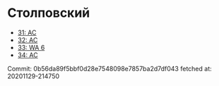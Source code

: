 # Столповский
- [31: AC](31.md)
- [32: AC](32.md)
- [33: WA 6](33.md)
- [34: AC](34.md)

Commit: 0b56da89f5bbf0d28e7548098e7857ba2d7df043
 fetched at: 20201129-214750
